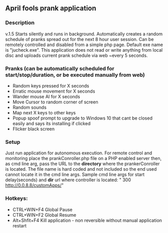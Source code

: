 ## April fools prank application
### Description
v.1.5
Starts silently and runs in background. Automatically creates a random schedule of pranks spread out for the next 8 hour user session. Can be remotely controlled and disabled from a simple php page. Default exe name is "jucheck.exe". This application does not read or write anything from local disc and uploads current prank schedule via web ~every 5 seconds.

### Pranks (can be automatically scheduled for start/stop/duration, or be executed manually from web) 
- Random keys pressed for X seconds
- Erratic mouse movement for X seconds
- Wander mouse AI for X seconds
- Move Cursor to random corner of screen
- Random sounds
- Map next X keys to other keys
- Popup spoof prompt to upgrade to Windows 10 that cant be closed easily and says its installing if clicked
- Flicker black screen


### Setup
Just run application for autonomous execution. For remote control and monitoring place the prankConroller.php file on a PHP enabled server then, as cmd line arg, pass the URL to the **directory** where the prankerConroller is located. The file name is hard coded and not included so the end used cannot locate it in the cmd line args.
Sample cmd line args for start delay(seconds) and **dir** url where controller is located: " 300 http://0.0.8.8/customApps/"


### Hotkeys:
- CTRL+WIN+F4 Global Pause
- CTRL+WIN+F2 Global Resume
- Alt+Shfit+F4 Kill application - non reversible without manual application restart
